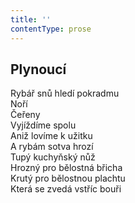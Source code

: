 ```yaml
---
title: ''
contentType: prose
---
```


## Plynoucí

Rybář snů hledí pokradmu  
Noří  
Čeřeny  
Vyjíždíme spolu  
Aniž lovíme k užitku  
A rybám sotva hrozí  
Tupý kuchyňský nůž  
Hrozný pro bělostná břicha  
Krutý pro bělostnou plachtu  
Která se zvedá vstříc bouři
